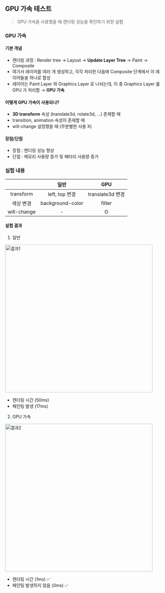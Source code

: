 ## GPU 가속 테스트

> GPU 가속을 사용했을 때 렌더링 성능을 확인하기 위한 실험

### GPU 가속

#### 기본 개념

- 렌더링 과정 : Render tree → Layout → **Update Layer Tree** → Paint → Composite
- 여기서 레이어를 여러 개 생성하고, 각각 처리한 다음에 Composite 단계에서 이 레이어들을 하나로 합성
- 레이어는 Paint Layer 와 Graphics Layer 로 나뉘는데, 이 중 Graphics Layer 를 GPU 가 처리함 → **GPU 가속**

#### 어떻게 GPU 가속이 사용되나?

- **3D transform** 속성 (translate3d, rotate3d, ...) 존재할 때
- transition, animation 속성이 존재할 때
- will-change 설정했을 때 (무분별한 사용 X)

#### 장점/단점

- 장점 : 렌더링 성능 향상
- 단점 : 메모리 사용량 증가 및 배터리 사용량 증가

### 실험 내용

  |             |       일반       |       GPU        |
  | :---------: | :--------------: | :--------------: |
  |  transform  |  left, top 변경  | translate3d 변경 |
  |  색상 변경  | background-color |      filter      |
  | will-change |        -         |        O         |

#### 실험 결과

1. 일반 
<img width="480" alt="결과1" src="https://github.com/user-attachments/assets/0f425905-0267-4d9f-91f1-8c687d5146ac" />

- 렌더링 시간 (50ms)
- 페인팅 발생 (17ms)

2. GPU 가속
<img width="480" alt="결과2" src="https://github.com/user-attachments/assets/29f3c0fc-1d3d-48b4-ba27-48b87aec34bf" />

- 렌더링 시간 (1ms) ✅
- 페인팅 발생하지 않음 (0ms) ✅
